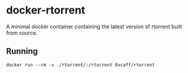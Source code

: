 docker-rtorrent
===============

A minimal docker container containing the latest version of rtorrent built from
source.

Running
-------

    docker run --rm -v ./rtorrent/:/rtorrent 0xcaff/rtorrent

